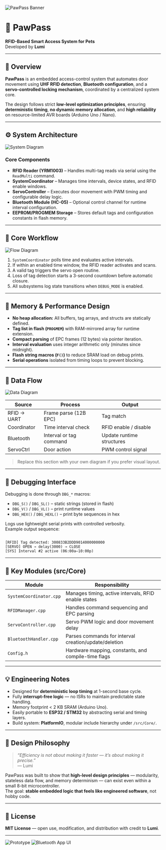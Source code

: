 <!-- Banner -->
![PawPass Banner](assets/banner.png)

# 🐾 PawPass  
**RFID-Based Smart Access System for Pets**  
Developed by **Lumi**

---

## 🧠 Overview
**PawPass** is an embedded access-control system that automates door movement using **UHF RFID detection**, **Bluetooth configuration**, and a **servo-controlled locking mechanism**, coordinated by a centralized system core.

The design follows strict **low-level optimization principles**, ensuring **deterministic timing**, **no dynamic memory allocation**, and **high reliability** on resource-limited AVR boards (Arduino Uno / Nano).

---

## ⚙️ System Architecture
![System Diagram](assets/system-architecture.png)

### Core Components
- **RFID Reader (YRM1003)** – Handles multi-tag reads via serial using the `ReadMulti` command.  
- **SystemCoordinator** – Manages time intervals, device states, and RFID enable windows.  
- **ServoController** – Executes door movement with PWM timing and configurable delay logic.  
- **Bluetooth Module (HC-05)** – Optional control channel for runtime interval configuration.  
- **EEPROM/PROGMEM Storage** – Stores default tags and configuration constants in flash memory.

---

## 🧩 Core Workflow
![Flow Diagram](assets/system-flow.png)

1. `SystemCoordinator` polls time and evaluates active intervals.  
2. If within an enabled time window, the RFID reader activates and scans.  
3. A valid tag triggers the servo open routine.  
4. Loss of tag detection starts a 3-second countdown before automatic closure.  
5. All subsystems log state transitions when `DEBUG_MODE` is enabled.

---

## 🧱 Memory & Performance Design

- **No heap allocation:** All buffers, tag arrays, and structs are statically defined.  
- **Tag list in flash (`PROGMEM`)** with RAM-mirrored array for runtime extension.  
- **Compact parsing** of EPC frames (12 bytes) via pointer iteration.  
- **Interval evaluation** uses integer arithmetic only (minutes since midnight).  
- **Flash string macros (`F()`)** to reduce SRAM load on debug prints.  
- **Serial operations** isolated from timing loops to prevent blocking.

---

## 🧭 Data Flow
![Data Diagram](assets/dataflow.png)

| Source | Process | Output |
|---------|----------|--------|
| RFID → UART | Frame parse (12B EPC) | Tag match |
| Coordinator | Time interval check | RFID enable / disable |
| Bluetooth | Interval or tag command | Update runtime structures |
| ServoCtrl | Door action | PWM control signal |

> Replace this section with your own diagram if you prefer visual layout.

---

## 🔬 Debugging Interface

Debugging is done through `DBG_*` macros:  
- `DBG_S()` / `DBG_SL()` – static strings (stored in flash)  
- `DBG_V()` / `DBG_VL()` – print runtime values  
- `DBG_HEX()` / `DBG_HEXL()` – print byte sequences in hex  

Logs use lightweight serial prints with controlled verbosity.  
Example output sequence:
```

[RFID] Tag detected: 300833B2DDD9014000000000
[SERVO] OPEN → delay(3000) → CLOSE
[SYS] Interval #2 active (06:00a–10:00p)

```

---

## 🧩 Key Modules (src/Core)

| Module | Responsibility |
|---------|----------------|
| `SystemCoordinator.cpp` | Manages timing, active intervals, RFID enable states |
| `RFIDManager.cpp` | Handles command sequencing and EPC parsing |
| `ServoController.cpp` | Servo PWM logic and door movement delay |
| `BluetoothHandler.cpp` | Parses commands for interval creation/update/deletion |
| `Config.h` | Hardware mapping, constants, and compile-time flags |

---

## 💡 Engineering Notes

- Designed for **deterministic loop timing** at 1-second base cycle.  
- Fully **interrupt-free logic** — no ISRs to maintain predictable state handling.  
- Memory footprint < 2 KB SRAM (Arduino Uno).  
- Easily portable to **ESP32 / STM32** by abstracting serial and timing layers.  
- Build system: **PlatformIO**, modular include hierarchy under `/src/Core/`.  

---

## 🧠 Design Philosophy

> *“Efficiency is not about making it faster — it’s about making it precise.”*  
> — Lumi

PawPass was built to show that **high-level design principles** — modularity, stateless data flow, and memory determinism — can exist even within a small 8-bit microcontroller.  
The goal: **stable embedded logic that feels like engineered software**, not hobby code.

---

## 📜 License
**MIT License** — open use, modification, and distribution with credit to **Lumi**.

---

<!-- Image placeholders -->
![Prototype](assets/prototype.jpg)
![Bluetooth App UI](assets/app.png)
